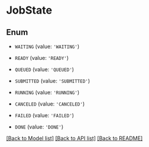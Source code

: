 # JobState


## Enum

* `WAITING` (value: `'WAITING'`)

* `READY` (value: `'READY'`)

* `QUEUED` (value: `'QUEUED'`)

* `SUBMITTED` (value: `'SUBMITTED'`)

* `RUNNING` (value: `'RUNNING'`)

* `CANCELED` (value: `'CANCELED'`)

* `FAILED` (value: `'FAILED'`)

* `DONE` (value: `'DONE'`)

[[Back to Model list]](../README.md#documentation-for-models) [[Back to API list]](../README.md#documentation-for-api-endpoints) [[Back to README]](../README.md)



